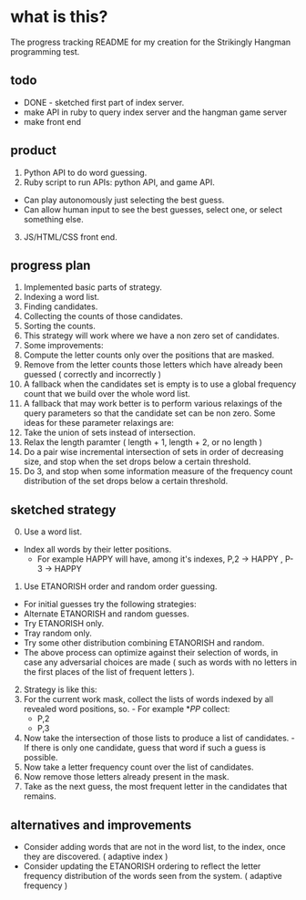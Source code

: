 # what is this?

The progress tracking README for my creation for the Strikingly Hangman programming test.

## todo

- DONE - sketched first part of index server.
- make API in ruby to query index server and the hangman game server
- make front end

## product

1. Python API to do word guessing.
2. Ruby script to run APIs: python API, and game API.
  - Can play autonomously just selecting the best guess.
  - Can allow human input to see the best guesses, select one, or select something else. 
3. JS/HTML/CSS front end. 

## progress plan

1. Implemented basic parts of strategy.
  1. Indexing a word list.
  2. Finding candidates.
  3. Collecting the counts of those candidates.
  4. Sorting the counts.
2. This strategy will work where we have a non zero set of candidates.
3. Some improvements:
  1. Compute the letter counts only over the positions that are masked. 
  2. Remove from the letter counts those letters which have already been guessed ( correctly and incorrectly )
4. A fallback when the candidates set is empty is to use a global frequency count that we build over the whole word list.
5. A fallback that may work better is to perform various relaxings of the query parameters so that the candidate set can be non zero. Some ideas for these parameter relaxings are:
  1. Take the union of sets instead of intersection.
  2. Relax the length paramter ( length + 1, length + 2, or no length )
  3. Do a pair wise incremental intersection of sets in order of decreasing size, and stop when the set drops below a certain threshold. 
  4. Do 3, and stop when some information measure of the frequency count distribution of the set drops below a certain threshold. 

## sketched strategy

0. Use a word list.
  - Index all words by their letter positions.
    - For example HAPPY will have, among it's indexes, P,2 -> HAPPY , P-3 -> HAPPY
1. Use ETANORISH order and random order guessing.
  - For initial guesses try the following strategies:
  - Alternate ETANORISH and random guesses.
  - Try ETANORISH only.
  - Tray random only.
  - Try some other distribution combining ETANORISH and random. 
  - The above process can optimize against their selection of words, in case any adversarial choices are made ( such as words with no letters in the first places of the list of frequent letters  ).
2. Strategy is like this:
  1. For the current work mask, collect the lists of words indexed by  all revealed word positions, so.
    - For example **PP* collect:
      - P,2
      - P,3
  2. Now take the intersection of those lists to produce a list of candidates.
    - If there is only one candidate, guess that word if such a guess is possible.
  3. Now take a letter frequency count over the list of candidates. 
  4. Now remove those letters already present in the mask.
  5. Take as the next guess, the most frequent letter in the candidates that remains.

## alternatives and improvements

- Consider adding words that are not in the word list, to the index, once they are discovered. ( adaptive index )
- Consider updating the ETANORISH ordering to reflect the letter frequency distribution of the words seen from the system. ( adaptive frequency )


  
  

